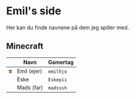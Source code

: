 # Emil's side

Her kan du finde navnene på dem jeg spiller med.


## Minecraft

|                     | Navn        | Gamertag |
|-------              |-------------|----------|
| <img width="8" src="emilhjo.png"/> | Emil (ejer) | `emilhjo`|
|                     | Eske        | `Eskepii`|
|                     | Mads (far)  | `madsssh`|

